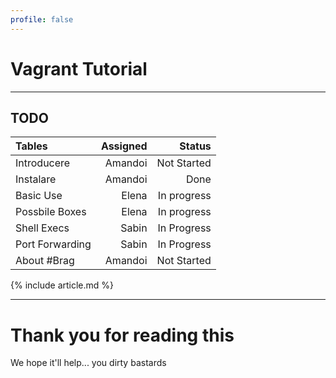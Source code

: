```yaml
---
profile: false
---
```


# Vagrant Tutorial

---

## TODO

| Tables        | Assigned      | Status  |
|:------------- | -------------:| -------:|
| Introducere | Amandoi | Not Started |
| Instalare | Amandoi | Done |
| Basic Use | Elena | In progress |
| Possbile Boxes | Elena | In progress |
| Shell Execs | Sabin | In Progress |
| Port Forwarding | Sabin | In Progress |
| About #Brag | Amandoi | Not Started |

{% include article.md %}

---

# Thank you for reading this

We hope it'll help... you dirty bastards
